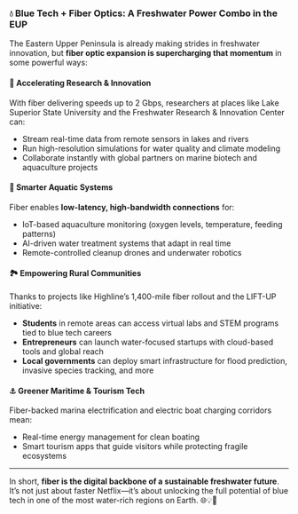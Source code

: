 ### 💧 Blue Tech + Fiber Optics: A Freshwater Power Combo in the EUP

The Eastern Upper Peninsula is already making strides in freshwater innovation, but **fiber optic expansion is supercharging that momentum** in some powerful ways:

#### 🚀 Accelerating Research & Innovation
With fiber delivering speeds up to 2 Gbps, researchers at places like Lake Superior State University and the Freshwater Research & Innovation Center can:
- Stream real-time data from remote sensors in lakes and rivers
- Run high-resolution simulations for water quality and climate modeling
- Collaborate instantly with global partners on marine biotech and aquaculture projects

#### 🧠 Smarter Aquatic Systems
Fiber enables **low-latency, high-bandwidth connections** for:
- IoT-based aquaculture monitoring (oxygen levels, temperature, feeding patterns)
- AI-driven water treatment systems that adapt in real time
- Remote-controlled cleanup drones and underwater robotics

#### 🏞️ Empowering Rural Communities
Thanks to projects like Highline’s 1,400-mile fiber rollout and the LIFT-UP initiative:
- **Students** in remote areas can access virtual labs and STEM programs tied to blue tech careers
- **Entrepreneurs** can launch water-focused startups with cloud-based tools and global reach
- **Local governments** can deploy smart infrastructure for flood prediction, invasive species tracking, and more

#### ⚓ Greener Maritime & Tourism Tech
Fiber-backed marina electrification and electric boat charging corridors mean:
- Real-time energy management for clean boating
- Smart tourism apps that guide visitors while protecting fragile ecosystems

---

In short, **fiber is the digital backbone of a sustainable freshwater future**. It’s not just about faster Netflix—it’s about unlocking the full potential of blue tech in one of the most water-rich regions on Earth. 🌐💡🌲
